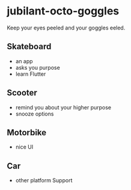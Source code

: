 # jubilant-octo-goggles
Keep your eyes peeled and your goggles eeled.

## Skateboard
- an app
- asks you purpose
- learn Flutter
## Scooter
- remind you about your higher purpose
- snooze options
## Motorbike
- nice UI
## Car
- other platform Support
